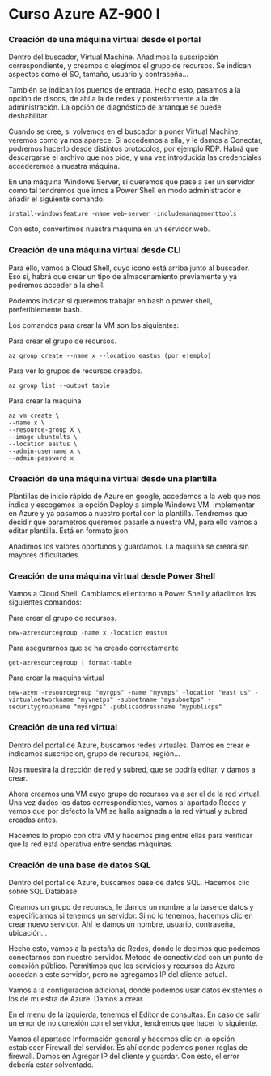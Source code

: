 # Curso Azure AZ-900 I

### Creación de una máquina virtual desde el portal

Dentro del buscador, Virtual Machine. Añadimos la suscripción correspondiente, y creamos o elegimos el grupo de recursos. Se indican aspectos como el SO, tamaño, usuario y contraseña...

También se indican los puertos de entrada. Hecho esto, pasamos a la opción de discos, de ahí a la de redes y posteriormente a la de administración. La opción de diagnóstico de arranque se puede deshabilitar.

Cuando se cree, si volvemos en el buscador a poner Virtual Machine, veremos como ya nos aparece. Si accedemos a ella, y le damos a Conectar, podremos hacerlo desde distintos protocolos, por ejemplo RDP. Habrá que descargarse el archivo que nos pide, y una vez introducida las credenciales accederemos a nuestra máquina.

En una máquina Windows Server, si queremos que pase a ser un servidor como tal tendremos que irnos a Power Shell en modo administrador e añadir el siguiente comando:

```
install-windowsfeature -name web-server -includemanagementtools
```

Con esto, convertimos nuestra máquina en un servidor web.

### Creación de una máquina virtual desde CLI

Para ello, vamos a Cloud Shell, cuyo icono está arriba junto al buscador. Eso si, habrá que crear un tipo de almacenamiento previamente y ya podremos acceder a la shell.

Podemos indicar si queremos trabajar en bash o power shell, preferiblemente bash.

Los comandos para crear la VM son los siguientes:

Para crear el grupo de recursos.

```
az group create --name x --location eastus (por ejemplo)
```

Para ver lo grupos de recursos creados.

```
az group list --output table
```

Para crear la máquina

```
az vm create \
--name x \
--resource-group X \
--image ubuntults \
--location eastus \
--admin-username x \
--admin-password x 
```

### Creación de una máquina virtual desde una plantilla

Plantillas de inicio rápido de Azure en google, accedemos a la web que nos indica y escogemos la opción Deploy a simple Windows VM. Implementar en Azure y ya pasamos a nuestro portal con la plantilla. Tendremos que decidir que parametros queremos pasarle a nuestra VM, para ello vamos a editar plantilla. Está en formato json.

Añadimos los valores oportunos y guardamos. La máquina se creará sin mayores dificultades.

### Creación de una máquina virtual desde Power Shell

Vamos a Cloud Shell. Cambiamos el entorno a Power Shell y añadimos los siguientes comandos:

Para crear el grupo de recursos.

```
new-azresourcegroup -name x -location eastus
```

Para asegurarnos que se ha creado correctamente

``` 
get-azresourcegroup | format-table
``` 

Para crear la máquina virtual

```
new-azvm -resourcegroup "myrgps" -name "myvmps" -location "east us" -virtualnetworkname "myvnetps" -subnetname "mysubnetps" -securitygroupname "mysrgps" -publicaddressname "mypublicps"
```

### Creación de una red virtual

Dentro del portal de Azure, buscamos redes virtuales. Damos en crear e indicamos suscripcion, grupo de recursos, región...

Nos muestra la dirección de red y subred, que se podría editar, y damos a crear. 

Ahora creamos una VM cuyo grupo de recursos va a ser el de la red virtual. Una vez dados los datos correspondientes, vamos al apartado Redes y vemos que por defecto la VM se halla asignada a la red virtual y subred creadas antes. 

Hacemos lo propio con otra VM y hacemos ping entre ellas para verificar que la red está operativa entre sendas máquinas.

### Creación de una base de datos SQL

Dentro del portal de Azure, buscamos base de datos SQL. Hacemos clic sobre SQL Database. 

Creamos un grupo de recursos, le damos un nombre a la base de datos y especificamos si tenemos un servidor. Si no lo tenemos, hacemos clic en crear nuevo servidor. Ahí le damos un nombre, usuario, contraseña, ubicación...

Hecho esto, vamos a la pestaña de Redes, donde le decimos que podemos conectarnos con nuestro servidor. Metodo de conectividad con un punto de conexión público. Permitimos que los servicios y recursos de Azure accedan a este servidor, pero no agregamos IP del cliente actual. 

Vamos a la configuración adicional, donde podemos usar datos existentes o los de muestra de Azure. Damos a crear.

En el menu de la izquierda, tenemos el Editor de consultas. En caso de salir un error de no conexión con el servidor, tendremos que hacer lo siguiente.

Vamos al apartado Información general y hacemos clic en la opción establecer Firewall del servidor. Es ahí donde podemos poner reglas de firewall. Damos en Agregar IP del cliente y guardar. Con esto, el error debería estar solventado.












